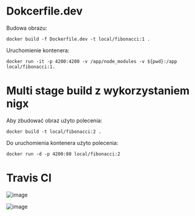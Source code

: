 # Dokcerfile.dev
Budowa obrazu: 

`docker build -f Dockerfile.dev -t local/fibonacci:1 .`

Uruchomienie kontenera:

`docker run -it -p 4200:4200 -v /app/node_modules -v ${pwd}:/app local/fibonacci:1.`

# Multi stage build z wykorzystaniem nigx

Aby zbudować obraz użyto polecenia:

`docker build -t local/fibonacci:2 .`

Do uruchomienia kontenera użyto polecenia:

`docker run -d -p 4200:80 local/fibonacci:2`

# Travis CI

![image](https://user-images.githubusercontent.com/51209004/144445398-7cf5336a-b4fa-4154-bf1d-5ccfaaf8b2f5.png)

![image](https://user-images.githubusercontent.com/51209004/144445549-ce250278-3f19-47ee-adb8-5470e29e5f0e.png)

